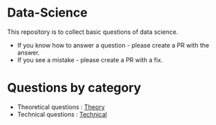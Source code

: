 # Data-Science

This repository is to collect basic questions of data science. 

* If you know how to answer a question - please create a PR with the answer.
* If you see a mistake - please create a PR with a fix.


# Questions by category

* Theoretical questions : [Theory](https://github.com/HelloYuqing/Data-Science/blob/518ff20cfe30041e99774eb75d4f59ecbb6858ee/Theory.md)
* Technical questions : [Technical](https://github.com/HelloYuqing/Data-Science/blob/030173de4a882a95cf5cd52b70ab034ca6c0ea62/technical)
